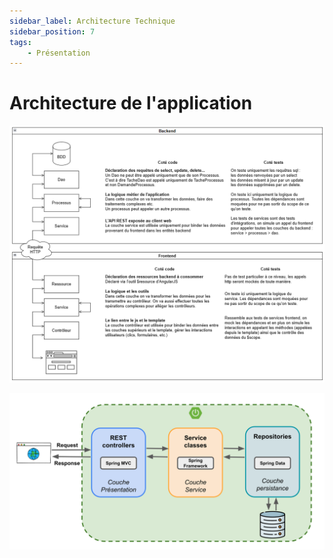 ```yaml
---
sidebar_label: Architecture Technique
sidebar_position: 7
tags: 
    - Présentation
---
```


# Architecture de l'application

![Architecture de l'app](archi.png)

![3 couches rest](archi_rest.png)